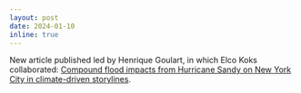 ```yaml
---
layout: post
date: 2024-01-10
inline: true
---
```


New article published led by Henrique Goulart, in which Elco Koks collaborated: [Compound flood impacts from Hurricane Sandy on New York City in climate-driven storylines](https://nhess.copernicus.org/articles/24/29/2024/).